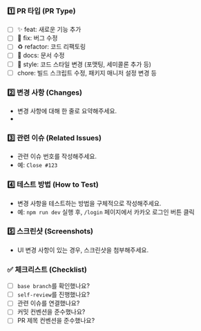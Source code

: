 ### 1️⃣ PR 타입 (PR Type)

<!-- 해당하는 곳에 `x`를 표시해주세요. -->

- [ ] ✨ feat: 새로운 기능 추가
- [ ] 🐛 fix: 버그 수정
- [ ] ♻️ refactor: 코드 리팩토링
- [ ] 📝 docs: 문서 수정
- [ ] 🎨 style: 코드 스타일 변경 (포맷팅, 세미콜론 추가 등)
- [ ] chore: 빌드 스크립트 수정, 패키지 매니저 설정 변경 등

### 2️⃣ 변경 사항 (Changes)

- 변경 사항에 대해 한 줄로 요약해주세요.
-

### 3️⃣ 관련 이슈 (Related Issues)

- 관련 이슈 번호를 작성해주세요.
- 예: `Close #123`

### 4️⃣ 테스트 방법 (How to Test)

- 변경 사항을 테스트하는 방법을 구체적으로 작성해주세요.
- 예: `npm run dev` 실행 후, `/login` 페이지에서 카카오 로그인 버튼 클릭

### 5️⃣ 스크린샷 (Screenshots)

- UI 변경 사항이 있는 경우, 스크린샷을 첨부해주세요.

### ✅ 체크리스트 (Checklist)

- [ ] `base branch`를 확인했나요?
- [ ] `self-review`를 진행했나요?
- [ ] 관련 이슈를 연결했나요?
- [ ] 커밋 컨벤션을 준수했나요?
- [ ] PR 제목 컨벤션을 준수했나요?
